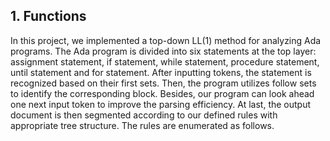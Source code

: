 ## 1. Functions

In this project, we implemented a top-down LL(1) method for analyzing Ada programs. The
Ada program is divided into six statements at the top layer: assignment statement, if statement,
while statement, procedure statement, until statement and for statement. After inputting tokens,
the statement is recognized based on their first sets. Then, the program utilizes follow sets to
identify the corresponding block. Besides, our program can look ahead one next input token to
improve the parsing efficiency. At last, the output document is then segmented according to our
defined rules with appropriate tree structure. The rules are enumerated as follows.

